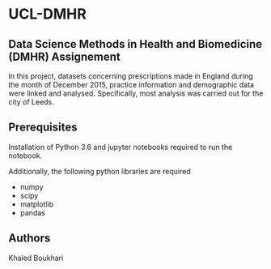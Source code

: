 # UCL-DMHR

## Data Science Methods in Health and Biomedicine (DMHR) Assignement

In this project, datasets concerning prescriptions made in England during the month of December 2015, practice information and demographic data were linked and analysed. Specifically, most analysis was carried out for the city of Leeds.

## Prerequisites

Installation of Python 3.6 and jupyter notebooks required to run the notebook. 

Additionally, the following python libraries are required
* numpy
* scipy
* matplotlib
* pandas

## Authors

Khaled Boukhari
